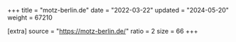 +++
title = "motz-berlin.de"
date = "2022-03-22"
updated = "2024-05-20"
weight = 67210

[extra]
source = "https://motz-berlin.de/"
ratio = 2
size = 66
+++
